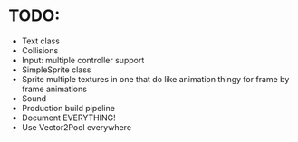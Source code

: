 # TODO:
- Text class
- Collisions
- Input: multiple controller support
- SimpleSprite class
- Sprite multiple textures in one that do like animation thingy for frame by frame animations
- Sound
- Production build pipeline
- Document EVERYTHING!
- Use Vector2Pool everywhere